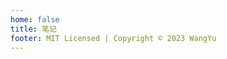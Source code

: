 ```yaml
---
home: false
title: 笔记
footer: MIT Licensed | Copyright © 2023 WangYu
---
```


<div class="container">
  <div class="container-item" v-for="(item) in notes">
    <Note :title="item.title" :imgSrc="item.imgSrc" :update="item.update" :path="item.path"/>
  </div>
</div>

<script setup>
import { ref } from 'vue'

const notes = ref([]);
notes.value = [
    {
        title: '基础汉英类义词典-音频版',
        imgSrc: './img/cover.jpg',
        update: '2023-04-09 04:28:32',
        path: 'https://study.aayu.today/thesaurus/'
    },{
        title: '全栈学习笔记',
        imgSrc: './img/cover2-2-2.jpg',
        update: '2023-04-09 04:30:07',
        path: 'https://study.aayu.today/fullstack/'
    },
]
</script>

<style>
  .page .theme-default-content {
    max-width: 60%;
    margin-top: 3vw;
  }
  .container {
    display: flex;
    flex-wrap: wrap;
    justify-content: flex-start;
  }
  .container .container-item {
    min-width: 25%;
    display: flex;
    justify-content: center;
  }
</style>
